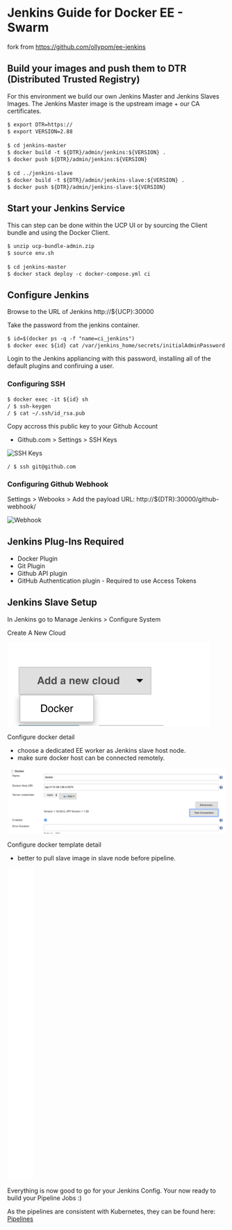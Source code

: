 # Jenkins Guide for Docker EE - Swarm

fork from https://github.com/ollypom/ee-jenkins  

## Build your images and push them to DTR (Distributed Trusted Registry)

For this environment we build our own Jenkins Master and Jenkins Slaves Images. The Jenkins Master image is the upstream image + our CA certificates.


```
$ export DTR=https://
$ export VERSION=2.88

$ cd jenkins-master
$ docker build -t ${DTR}/admin/jenkins:${VERSION} .
$ docker push ${DTR}/admin/jenkins:${VERSION} 

$ cd ../jenkins-slave
$ docker build -t ${DTR}/admin/jenkins-slave:${VERSION} .
$ docker push ${DTR}/admin/jenkins-slave:${VERSION}
```

## Start your Jenkins Service

This can step can be done within the UCP UI or by sourcing the Client bundle and using the Docker Client.

```
$ unzip ucp-bundle-admin.zip
$ source env.sh

$ cd jenkins-master
$ docker stack deploy -c docker-compose.yml ci
```

## Configure Jenkins

Browse to the URL of Jenkins http://${UCP}:30000

Take the password from the jenkins container.

```
$ id=$(docker ps -q -f "name=ci_jenkins") 
$ docker exec ${id} cat /var/jenkins_home/secrets/initialAdminPassword
```

Login to the Jenkins appliancing with this password, installing all of the default plugins and confiruing a user.

### Configuring SSH

```
$ docker exec -it ${id} sh
/ $ ssh-keygen
/ $ cat ~/.ssh/id_rsa.pub
```

Copy accross this public key to your Github Account

- Github.com > Settings > SSH Keys

![SSH Keys](/docs/images/githubsshkey.png?raw=true "Jenkins SSH Key")

```
/ $ ssh git@github.com
```

### Configuring Github Webhook

Settings > Webooks > Add the payload URL: http://${DTR}:30000/github-webhook/

![Webhook](/docs/images/githubwebhook.png?raw=true "Github Webhook")

## Jenkins Plug-Ins Required

- Docker Plugin 
- Git Plugin
- Github API plugin
- GitHub Authentication plugin - Required to use Access Tokens

## Jenkins Slave Setup

In Jenkins go to Manage Jenkins > Configure System 

Create A New Cloud

![cloud](/jenkins/images/5.png?raw=true "Add a new cloud")

Configure docker detail

* choose a dedicated EE worker as Jenkins slave host node. 
* make sure docker host can be connected remotely.

![configure](/jenkins/images/4.png?raw=true "configure cloud detail")

Configure docker template detail

* better to pull slave image in slave node before pipeline.

![configure template](/jenkins/images/3.png?raw=true "configure template detail")


Everything is now good to go for your Jenkins Config. 
Your now ready to build your Pipeline Jobs :)

As the pipelines are consistent with Kubernetes, they can be found here: [Pipelines](docs/pipelines.md)
